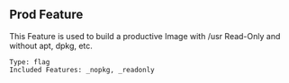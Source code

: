 ## Prod Feature

This Feature is used to build a productive Image with /usr Read-Only and without apt, dpkg, etc.

	Type: flag
	Included Features: _nopkg, _readonly
#
